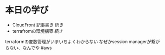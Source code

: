 # 本日の学び
- CloudFront 記事書き 続き
- terrafromの環境構築 続き

terraformの変数管理がいまいちよくわからない
なぜかsession managerが繋がらない、なんでや
#aws
